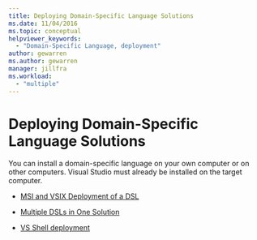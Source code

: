 ```yaml
---
title: Deploying Domain-Specific Language Solutions
ms.date: 11/04/2016
ms.topic: conceptual
helpviewer_keywords:
  - "Domain-Specific Language, deployment"
author: gewarren
ms.author: gewarren
manager: jillfra
ms.workload:
  - "multiple"
---
```

# Deploying Domain-Specific Language Solutions
You can install a domain-specific language on your own computer or on other computers. Visual Studio must already be installed on the target computer.

-   [MSI and VSIX Deployment of a DSL](../modeling/msi-and-vsix-deployment-of-a-dsl.md)

-   [Multiple DSLs in One Solution](../modeling/multiple-dsls-in-one-solution.md)

-   [VS Shell deployment](../modeling/vs-shell-deployment.md)